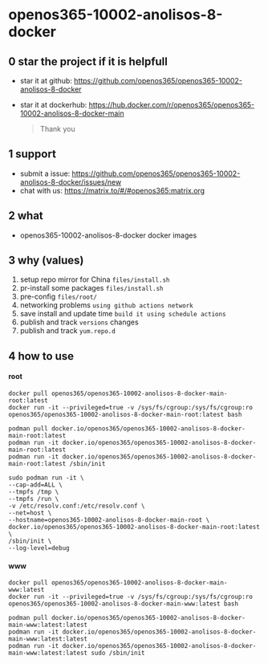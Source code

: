 # openos365-10002-anolisos-8-docker

## 0 star the project if it is helpfull

* star it at github: https://github.com/openos365/openos365-10002-anolisos-8-docker
* star it at dockerhub: https://hub.docker.com/r/openos365/openos365-10002-anolisos-8-docker-main

  > Thank you

## 1 support

* submit a issue: https://github.com/openos365/openos365-10002-anolisos-8-docker/issues/new
* chat with us: https://matrix.to/#/#openos365:matrix.org

## 2 what

* openos365-10002-anolisos-8-docker docker images
  
## 3 why (values)

1. setup repo mirror for China `files/install.sh`
1. pr-install some packages `files/install.sh`
1. pre-config `files/root/`
1. networking problems `using github actions network`
1. save install and update time `build it using schedule actions`
1. publish and track `versions` changes
1. publish and track `yum.repo.d`

## 4 how to use

#### root
```
docker pull openos365/openos365-10002-anolisos-8-docker-main-root:latest
docker run -it --privileged=true -v /sys/fs/cgroup:/sys/fs/cgroup:ro openos365/openos365-10002-anolisos-8-docker-main-root:latest bash

podman pull docker.io/openos365/openos365-10002-anolisos-8-docker-main-root:latest
podman run -it docker.io/openos365/openos365-10002-anolisos-8-docker-main-root:latest
podman run -it docker.io/openos365/openos365-10002-anolisos-8-docker-main-root:latest /sbin/init

sudo podman run -it \
--cap-add=ALL \
--tmpfs /tmp \
--tmpfs /run \
-v /etc/resolv.conf:/etc/resolv.conf \
--net=host \
--hostname=openos365-10002-anolisos-8-docker-main-root \
docker.io/openos365/openos365-10002-anolisos-8-docker-main-root:latest \
/sbin/init \
--log-level=debug

```
#### www

```
docker pull openos365/openos365-10002-anolisos-8-docker-main-www:latest
docker run -it --privileged=true -v /sys/fs/cgroup:/sys/fs/cgroup:ro openos365/openos365-10002-anolisos-8-docker-main-www:latest bash

podman pull docker.io/openos365/openos365-10002-anolisos-8-docker-main-www:latest:latest
podman run -it docker.io/openos365/openos365-10002-anolisos-8-docker-main-www:latest:latest
podman run -it docker.io/openos365/openos365-10002-anolisos-8-docker-main-www:latest:latest sudo /sbin/init
```
